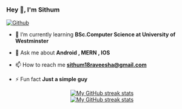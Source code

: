 ### Hey 👋, I'm Sithum

[![Github](https://img.shields.io/github/followers/sithum20210380?label=Follow&style=social)](https://github.com/sithum20210380)

- 🌱 I’m currently learning **BSc.Computer Science at University of Westminster**

- 💬 Ask me about **Android , MERN , IOS**

- 📫 How to reach me **sithum18raveesha@gmail.com**

- ⚡ Fun fact **Just a simple guy**

<!-- GRS (Light Mode) -->

<!-- GRS (Dark Mode) -->

<!-- Streal stats (Light mode) -->
<div align="center">
  <a href="https://github.com/sithum20210380#gh-light-mode-only">
    <img
       src="https://github-readme-streak-stats-phi-opal.vercel.app/?user=sithum20210380&locale=en&type=svg&hide_border=true&fire=2d77dc&ring=2d77dc&currStreakLabel=000000"
       alt="My GitHub streak stats"
     />
  </a>
</div>


<!-- Streal stats (Dark mode) -->
<div align="center">
  <a href="https://github.com/sithum20210380#gh-dark-mode-only">
    <img
       src="https://github-readme-streak-stats-phi-opal.vercel.app/?user=sithum20210380&background=0d1117&currStreakNum=ffffff&sideNums=ffffff&currStreakLabel=ffffff&sideLabels=ffffff&dates=ffffff&fire=2d77dc&ring=2d77dc&locale=en&type=svg&hide_border=true"
       alt="My GitHub streak stats"
     />
  </a>
</div>
